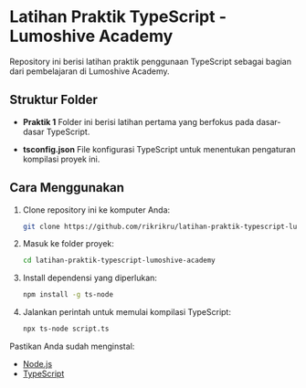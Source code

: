 # Latihan Praktik TypeScript - Lumoshive Academy

Repository ini berisi latihan praktik penggunaan TypeScript sebagai bagian dari pembelajaran di Lumoshive Academy.

## Struktur Folder

- **Praktik 1**
  Folder ini berisi latihan pertama yang berfokus pada dasar-dasar TypeScript.

- **tsconfig.json**
  File konfigurasi TypeScript untuk menentukan pengaturan kompilasi proyek ini.

## Cara Menggunakan

1. Clone repository ini ke komputer Anda:
   ```bash
   git clone https://github.com/rikrikru/latihan-praktik-typescript-lumoshive-academy.git
   ```

2. Masuk ke folder proyek:
   ```bash
   cd latihan-praktik-typescript-lumoshive-academy
   ```

3. Install dependensi yang diperlukan:
   ```bash
   npm install -g ts-node
   ```

4. Jalankan perintah untuk memulai kompilasi TypeScript:
   ```bash
   npx ts-node script.ts
   ```

Pastikan Anda sudah menginstal:
- [Node.js](https://nodejs.org/)
- [TypeScript](https://www.typescriptlang.org/)
